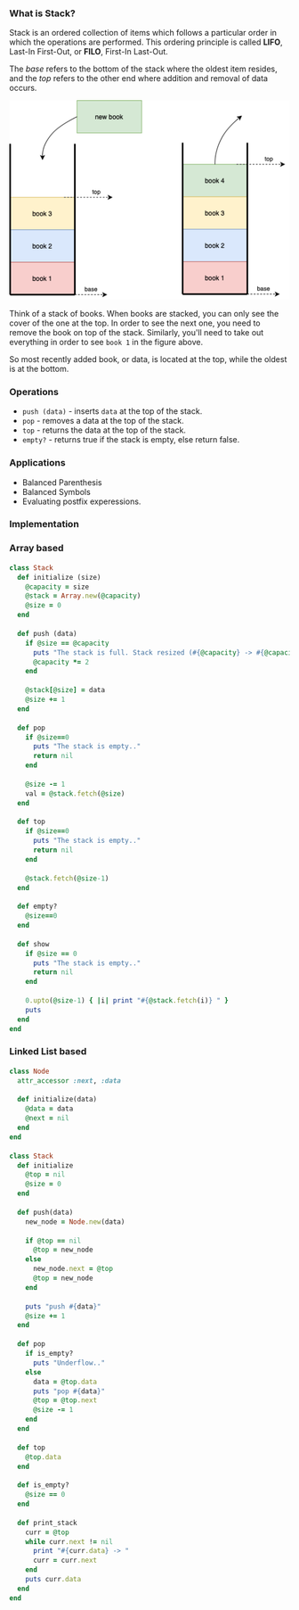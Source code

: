 ### What is Stack?
Stack is an ordered collection of items which follows a particular order in which the operations are performed. 
This ordering principle is called **LIFO**, Last-In First-Out, or **FILO**, First-In Last-Out.

The _base_ refers to the bottom of the stack where the oldest item resides, and the _top_ refers to the other end where addition and removal of data occurs.

<center>
<img src="assets/data-structure/stack/stack-1.png" alt="stack of books" /> <br />
</center>

Think of a stack of books. When books are stacked, you can only see the cover of the one at the top. In order to see the next one, you need to remove the book on top of the stack. Similarly, you'll need to take out everything in order to see `book 1` in the figure above.

So most recently added book, or data, is located at the top, while the oldest is at the bottom.

### Operations
- `push (data)` - inserts `data` at the top of the stack.
- `pop` - removes a data at the top of the stack.
- `top` - returns the data at the top of the stack.
- `empty?` - returns true if the stack is empty, else return false.

### Applications
- Balanced Parenthesis
- Balanced Symbols
- Evaluating postfix experessions.

### Implementation

### Array based
```rb
class Stack
  def initialize (size)
    @capacity = size
    @stack = Array.new(@capacity)
    @size = 0
  end

  def push (data)
    if @size == @capacity
      puts "The stack is full. Stack resized (#{@capacity} -> #{@capacity * 2})"
      @capacity *= 2
    end

    @stack[@size] = data
    @size += 1
  end

  def pop
    if @size==0
      puts "The stack is empty.."
      return nil
    end

    @size -= 1
    val = @stack.fetch(@size)
  end

  def top
    if @size==0
      puts "The stack is empty.."
      return nil
    end

    @stack.fetch(@size-1)
  end

  def empty?
    @size==0
  end

  def show
    if @size == 0
      puts "The stack is empty.."
      return nil
    end

    0.upto(@size-1) { |i| print "#{@stack.fetch(i)} " }
    puts
  end
end
```

### Linked List based
```rb
class Node
  attr_accessor :next, :data

  def initialize(data)
    @data = data
    @next = nil
  end
end

class Stack
  def initialize
    @top = nil
    @size = 0
  end

  def push(data)
    new_node = Node.new(data)

    if @top == nil
      @top = new_node
    else
      new_node.next = @top
      @top = new_node
    end

    puts "push #{data}"
    @size += 1
  end

  def pop
    if is_empty?
      puts "Underflow.."
    else
      data = @top.data
      puts "pop #{data}"
      @top = @top.next
      @size -= 1
    end
  end

  def top
    @top.data
  end

  def is_empty?
    @size == 0
  end

  def print_stack
    curr = @top
    while curr.next != nil
      print "#{curr.data} -> "
      curr = curr.next
    end
    puts curr.data
  end
end
```
